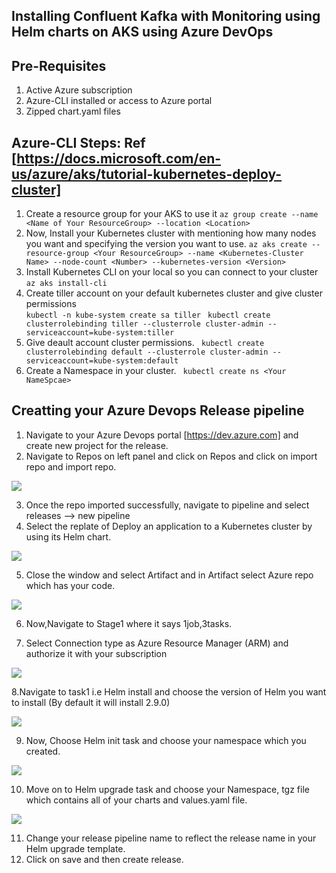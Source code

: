 ## Installing Confluent Kafka with Monitoring using Helm charts on AKS using Azure DevOps

## Pre-Requisites
  1. Active Azure subscription
  2. Azure-CLI installed or access to Azure portal
  3. Zipped chart.yaml files

## Azure-CLI Steps: Ref [https://docs.microsoft.com/en-us/azure/aks/tutorial-kubernetes-deploy-cluster]
  1. Create a resource group for your AKS to use it 
    ` az group create --name <Name of Your ResourceGroup> --location <Location> `
  2. Now, Install your Kubernetes cluster with mentioning how many nodes you want and specifying the version you want to use.     ` az aks create --resource-group <Your ResourceGroup> --name <Kubernetes-Cluster Name> --node-count <Number> --kubernetes-version <Version> `
  3. Install Kubernetes CLI on your local so you can connect to your cluster 
    ` az aks install-cli `
  4. Create tiller account on your default kubernetes cluster and give cluster permissions  
    ` kubectl -n kube-system create sa tiller `
    ` kubectl create clusterrolebinding tiller --clusterrole cluster-admin --serviceaccount=kube-system:tiller`
  5. Give deault account cluster permissions.
    ` kubectl create clusterrolebinding default --clusterrole cluster-admin --serviceaccount=kube-system:default`
  6. Create a Namespace in your cluster.
    ` kubectl create ns <Your NameSpcae>`
  
## Creatting your Azure Devops Release pipeline
  1. Navigate to your Azure Devops portal [https://dev.azure.com] and create new project for the release.
  2. Navigate to Repos on left panel and click on Repos and click on import repo and import repo. 
  
  ![](pipelinepics/importrepo.png)
  
  3. Once the repo imported successfully, navigate to pipeline and select releases --> new pipeline
  4. Select the replate of Deploy an application to a Kubernetes cluster by using its Helm chart. 
  
  ![](pipelinepics/Template.png)
  
  
  5. Close the window and select Artifact and in Artifact select Azure repo which has your code.
  
  ![](pipelinepics/Addrepo.png)
  
  
  6. Now,Navigate to Stage1 where it says 1job,3tasks.
  
  7. Select Connection type as Azure Resource Manager (ARM) and authorize it with your subscription
  
  ![](pipelinepics/stage.png)
  
  
  8.Navigate to task1 i.e Helm install and choose the version of Helm you want to install (By default it will install 2.9.0)
  
  ![](pipelinepics/Helminstall.png)
  
  9. Now, Choose Helm init task and choose your namespace which you created.
  
  ![](pipelinepics/Helminit.png)
  
  10. Move on to Helm upgrade task and choose your Namespace, tgz file which contains all of your charts and values.yaml file.
  
  ![](pipelinepics/Helmupgrade.png)
  
  11. Change your release pipeline name to reflect the release name in your Helm upgrade template.
  12. Click on save and then create release.
 
 

  

